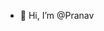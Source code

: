- 👋 Hi, I’m @Pranav

<!---
Pranav-Hanu/Pranav-Hanu is a ✨ special ✨ repository because its `README.md` (this file) appears on your GitHub profile.
You can click the Preview link to take a look at your changes.
--->
